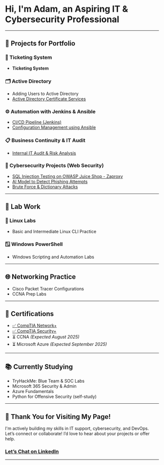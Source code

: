 # Hi, I'm Adam, an **Aspiring IT & Cybersecurity Professional** 

---

## 🔧 Projects for Portfolio

### 📝 Ticketing System
- **Ticketing System** 

### 🗂️ Active Directory
- Adding Users to Active Directory
- [Active Directory Certificate Services](https://github.com/adamegomez/Active-Directory-Cert-Service)

### ⚙️ Automation with Jenkins & Ansible
- [CI/CD Pipeline (Jenkins)](https://github.com/adamegomez/CICD-Pipeline-Jenkins)
- [Configuration Management using Ansible](https://github.com/adamegomez/Ansible-Use-Cases/tree/main)

### 📋 Business Continuity & IT Audit
- [Internal IT Audit & Risk Analysis](https://github.com/adamegomez/T-Business-Continuity-Recovery-Audit/blob/main/README.md)

### 🔐 Cybersecurity Projects (Web Security)
- [SQL Injection Testing on OWASP Juice Shop - Zaproxy](https://github.com/adamegomez/SQL-Injection-Testing-on-OWASP-Juice-Shop)
- [AI Model to Detect Phishing Attempts](https://github.com/adamegomez/AI-Powered-Phishing-Email-Detection)
- [Brute Force & Dictionary Attacks](https://github.com/adamegomez/Brute-Force-Dictionary-Attacks/blob/main/README.md)

---

## 🧪 Lab Work

### 🐧 Linux Labs
- Basic and Intermediate Linux CLI Practice

### 🪟 Windows PowerShell
- Windows Scripting and Automation Labs

---

## 🌐 Networking Practice

- Cisco Packet Tracer Configurations
- CCNA Prep Labs

---

## 📜 Certifications

- [✅ CompTIA Network+](https://github.com/adamegomez/Comptia-Network-/blob/main/Network%2B%20Cert.pdf)
- [✅ CompTIA Security+](https://github.com/adamegomez/Comptia-Security-/blob/main/Security%20Plus%20Certificate.pdf)
- ⏳ CCNA *(Expected August 2025)*
- ⏳ Microsoft Azure *(Expected September 2025)*

---

## 📚 Currently Studying

- TryHackMe: Blue Team & SOC Labs
- Microsoft 365 Security & Admin
- Azure Fundamentals
- Python for Offensive Security (self-study)

---

## 👋 Thank You for Visiting My Page!

I'm actively building my skills in IT support, cybersecurity, and DevOps.  
Let’s connect or collaborate! I’d love to hear about your projects or offer help.

### [Let’s Chat on LinkedIn](https://www.linkedin.com/in/adam-gomez-3619a1243/)  

---

